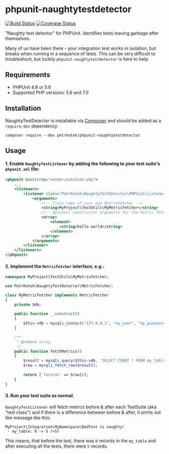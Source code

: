 # phpunit-naughtytestdetector
[![Build Status](https://travis-ci.org/petrkotek/phpunit-naughtytestdetector.svg?branch=master)](https://travis-ci.org/petrkotek/phpunit-naughtytestdetector)
[![Coverage Status](https://coveralls.io/repos/github/petrkotek/phpunit-naughtytestdetector/badge.svg?branch=master)](https://coveralls.io/github/petrkotek/phpunit-naughtytestdetector?branch=master)

"Naughty test detector" for PHPUnit. Identifies tests leaving garbage after themselves.

Many of us have been there - your integration test works in isolation, but breaks when running in a sequence of tests.
This can be very difficult to troubleshoot, but luckily `phpunit-naughtytestdetector` is here to help.  

## Requirements

- PHPUnit 4.8 or 5.6
- Supported PHP versions: 5.6 and 7.0

## Installation

NaughtyTestDetector is installable via [Composer](http://getcomposer.org) and should be added as a `require-dev` dependency:

    composer require --dev petrkotek/phpunit-naughtytestdetector

## Usage

#### 1. Enable `NaughtyTestListener` by adding the following to your test suite's `phpunit.xml` file:

```xml
<phpunit bootstrap="vendor/autoload.php">
    ...
    <listeners>
        <listener class="PetrKotek\NaughtyTestDetector\PHPUnit\Listeners\NaughtyTestListener">
            <arguments>
                <!-- Class name of your own MetricFetcher -->
                <string>MyProject\TestUtils\MyMetricFetcher</string>
                <!-- Optional constructor arguments for the metric fetcher -->
                <array>
                    <element>
                        <string>hello world</string>
                    </element>
                </array>
            </arguments>
        </listener>
    </listeners>
</phpunit>
```

#### 2. Implement the `MetricFetcher` interface, e.g.:
```php
namespace MyProject\TestUtils\MyMetricFetcher;

use PetrKotek\NaughtyTestDetector\MetricFetcher;

class MyMetricFetcher implements MetricFetcher
{
    private $db;
    
    public function __construct()
    {
        $this->db = mysqli_connect("127.0.0.1", "my_user", "my_password", "my_db");
    }

    /**
     * @return array
     */
    public function fetchMetrics()
    {
        $result = mysqli_query($this->db, 'SELECT COUNT * FROM my_table');
        $row = mysqli_fetch_row($result);
        
        return ['records' => $row[0];
    }
}

```

#### 3. Run your test suite as normal.

`NaughtyTestListener` will fetch metrics before & after each TestSuite (aka "test class") and if there is a difference
between before & after, it prints out like message like this:
```
MyProject\Integration\MyNamespace\BadTest is naughty!
 - my_table: 0 -> 5 (+5)
```

This means, that before the test, there was `0` records in the `my_table` and after executing all the tests, there were
`5` records.
